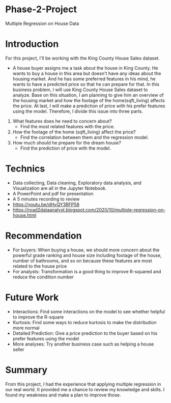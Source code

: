 # Phase-2-Project
Multiple Regression on House Data
# Introduction
For this project, I'll be working with the King County House Sales dataset.
* A house buyer assigns me a task about the house in King County. He wants to buy a house in this area but doesn't have any ideas about the housing market. And he has some preferred features in his mind, he wants to have a predicted price so that he can prepare for that.
In this business problem, I will use King County House Sales dataset to analyze. Base on this situation, I am planning to give him an overview of the housing market and how the footage of the home(sqft_living) affects the price. At last, I will make a prediction of price with his prefer features using the model. Therefore, I divide this issue into three parts.
1. What features does he need to concern about?
    * Find the most related features with the price. 
2. How the footage of the home (sqft_living) affect the price?
    * Find the correlation between them and the regression model.
3. How much should he prepare for the dream house?
    * Find the prediction of price with the model.

# Technics
* Data collecting, Data cleaning, Exploratory data analysis, and Visualization are all in the Jupyter Notebook.
* A PowerPoint and pdf for presentation
* A 5 minutes recording to review
* https://youtu.be/dHvQY3RFP58
* https://road2dataanalyst.blogspot.com/2020/10/multiple-regression-on-house.html

# Recommendation
* For buyers: When buying a house, we should more concern about the powerful grade ranking and house size including footage of the house, number of bathrooms, and so on because these features are most related to the house price
* For analysts: Transformation is a good thing to improve R-squared and reduce the condition number

# Future Work
* Interactions: Find some interactions on the model to see whether helpful to improve the R-square
* Kurtosis: Find some ways to reduce kurtosis to make the distribution more normal
* Detailed Prediction: Give a price prediction to the buyer based on his prefer features using the model
* More analyses: Try another business case such as helping a house seller
 
# Summary
From this project, I had the experience that applying multiple regression in our real world. It provided me a chance to review my knowledge and skills. I found my weakness and make a plan to improve those.
